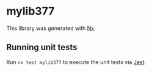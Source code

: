 # mylib377

This library was generated with [Nx](https://nx.dev).

## Running unit tests

Run `nx test mylib377` to execute the unit tests via [Jest](https://jestjs.io).
